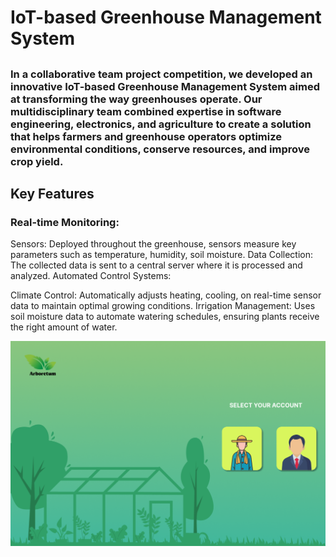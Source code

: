 # IoT-based Greenhouse Management System

## 
### In a collaborative team project competition, we developed an innovative IoT-based Greenhouse Management System aimed at transforming the way greenhouses operate. Our multidisciplinary team combined expertise in software engineering, electronics, and agriculture to create a solution that helps farmers and greenhouse operators optimize environmental conditions, conserve resources, and improve crop yield.
## Key Features
### Real-time Monitoring:

Sensors: Deployed throughout the greenhouse, sensors measure key parameters such as temperature, humidity, soil moisture.
Data Collection: The collected data is sent to a central server where it is processed and analyzed.
Automated Control Systems:

Climate Control: Automatically adjusts heating, cooling, on real-time sensor data to maintain optimal growing conditions.
Irrigation Management: Uses soil moisture data to automate watering schedules, ensuring plants receive the right amount of water.


<p align="center">
  <img src="https://github.com/Nisitha-Pramoad/GreenhouseManagementSystem/blob/master/src/main/resources/repo_assets/User.png" alt="Screenshot" />
</p>

